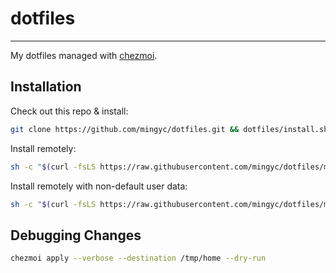 # dotfiles
---

My dotfiles managed with [chezmoi](https://chezmoi.io).


## Installation

Check out this repo & install:

```sh
git clone https://github.com/mingyc/dotfiles.git && dotfiles/install.sh
```

Install remotely:

```sh
sh -c "$(curl -fsLS https://raw.githubusercontent.com/mingyc/dotfiles/master/install.sh)" -- --remote
```

Install remotely with non-default user data:

```sh
sh -c "$(curl -fsLS https://raw.githubusercontent.com/mingyc/dotfiles/master/install.sh)" -- --remote --interactive
```

## Debugging Changes

```sh
chezmoi apply --verbose --destination /tmp/home --dry-run
```

